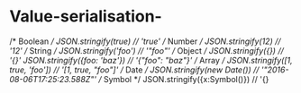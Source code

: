 # Value-serialisation-
 
/* Boolean */ JSON.stringify(true) // 'true'
/* Number */ JSON.stringify(12) // '12'
/* String */ JSON.stringify('foo') // '"foo"'
/* Object */ JSON.stringify({}) // '{}'
 JSON.stringify({foo: 'baz'}) // '{"foo": "baz"}'
/* Array */ JSON.stringify([1, true, 'foo']) // '[1, true, "foo"]'
/* Date */ JSON.stringify(new Date()) // '"2016-08-06T17:25:23.588Z"'
/* Symbol */ JSON.stringify({x:Symbol()}) // '{}
